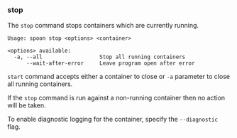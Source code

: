 ### stop

The `stop` command stops containers which are currently running. 

```
Usage: spoon stop <options> <container>

<options> available:
  -a, --all                  Stop all running containers
      --wait-after-error     Leave program open after error

```

`start` command accepts either a container to close or `-a` parameter to close all running containers.

If the `stop` command is run against a non-running container then no action will be taken. 

To enable diagnostic logging for the container, specify the `--diagnostic` flag. 
